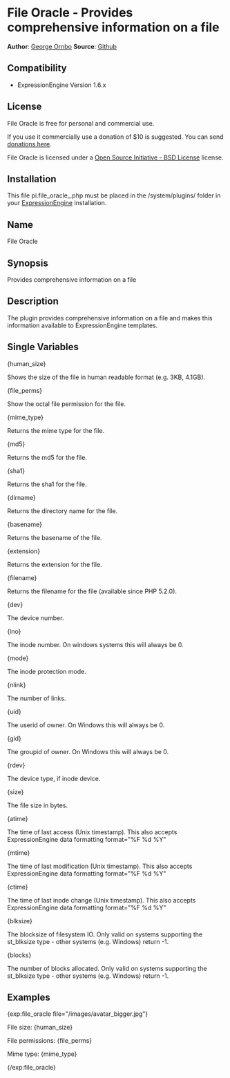 # File Oracle - Provides comprehensive information on a file

**Author**: [George Ornbo][]
**Source**: [Github][]

## Compatibility

* ExpressionEngine Version 1.6.x

## License

File Oracle is free for personal and commercial use. 

If you use it commercially use a donation of $10 is suggested. You can send [donations here](http://pledgie.org/campaigns/2898). 

File Oracle is licensed under a [Open Source Initiative - BSD License][] license.

## Installation

This file pi.file_oracle_.php must be placed in the /system/plugins/ folder in your [ExpressionEngine][] installation.

## Name

File Oracle

## Synopsis

Provides comprehensive information on a file

## Description

The plugin provides comprehensive information on a file and makes this information available to ExpressionEngine templates. 
	
## Single Variables

  {human_size}
  
Shows the size of the file in human readable format (e.g. 3KB, 4.1GB).

  {file_perms}
  
Show the octal file permission for the file.

  {mime_type}
  
Returns the mime type for the file.

  {md5}

Returns the md5 for the file.

  {sha1}
  
Returns the sha1 for the file.

  {dirname}
  
Returns the directory name for the file.

  {basename}
  
Returns the basename of the file.

  {extension}
  
Returns the extension for the file.

  {filename}
  
Returns the filename for the file (available since PHP 5.2.0).

  {dev}
  
The device number.

  {ino}
  
The inode number. On windows systems this will always be 0.

  {mode}
  
The inode protection mode.

  {nlink}
  
The number of links.

  {uid}
  
The userid of owner. On Windows this will always be 0.

  {gid}

The groupid of owner. On Windows this will always be 0.

  {rdev}
  
The device type, if inode device.

  {size}
  
The file size in bytes.

  {atime}
  
The time of last access (Unix timestamp). This also accepts ExpressionEngine data formatting format="%F %d %Y"

  {mtime}
  
The time of last modification (Unix timestamp). This also accepts ExpressionEngine data formatting format="%F %d %Y"

  {ctime}

The time of last inode change (Unix timestamp). This also accepts ExpressionEngine data formatting format="%F %d %Y"

  {blksize}

The blocksize of filesystem IO. Only valid on systems supporting the st_blksize type - other systems (e.g. Windows) return -1.

  {blocks}

The number of blocks allocated. Only valid on systems supporting the st_blksize type - other systems (e.g. Windows) return -1.

	
## Examples

  {exp:file_oracle file="/images/avatar_bigger.jpg"}
    <p>File size: {human_size}</p>
    <p>File permissions: {file_perms}</p>
    <p>Mime type: {mime_type}</p>
  {/exp:file_oracle}

[George Ornbo]: http://shapeshed.com/
[Github]: http://github.com/shapeshed/file_oracle.ee_addon
[ExpressionEngine]:http://www.expressionengine.com/index.php?affiliate=shapeshed
[Open Source Initiative - BSD License]: http://opensource.org/licenses/bsd-license.php